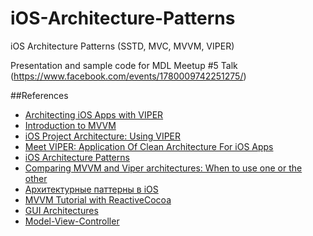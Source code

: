 # iOS-Architecture-Patterns
iOS Architecture Patterns (SSTD, MVC, MVVM, VIPER)

Presentation and sample code for MDL Meetup #5 Talk (https://www.facebook.com/events/1780009742251275/)

##References

* [Architecting iOS Apps with VIPER ](https://www.objc.io/issues/13-architecture/viper/)
* [Introduction to MVVM](https://www.objc.io/issues/13-architecture/mvvm/)
* [iOS Project Architecture: Using VIPER](https://www.ckl.io/blog/ios-project-architecture-using-viper/)
* [Meet VIPER: Application Of Clean Architecture For iOS Apps](http://www.digitalistmag.com/technologies/mobile-applications/2014/10/02/meet-viper-clean-architecture-for-ios-apps-01493136)
* [iOS Architecture Patterns](https://medium.com/ios-os-x-development/ios-architecture-patterns-ecba4c38de52#.syg4jlcyz)
* [Comparing MVVM and Viper architectures: When to use one or the other](https://auth0.com/blog/compare-mvvm-and-viper-architectures/)
* [Архитектурные паттерны в iOS](https://habrahabr.ru/company/badoo/blog/281162/)
* [MVVM Tutorial with ReactiveCocoa](https://www.raywenderlich.com/74106/mvvm-tutorial-with-reactivecocoa-part-1)
* [GUI Architectures](http://martinfowler.com/eaaDev/uiArchs.html)
* [Model-View-Controller](https://developer.apple.com/library/content/documentation/General/Conceptual/DevPedia-CocoaCore/MVC.html)
